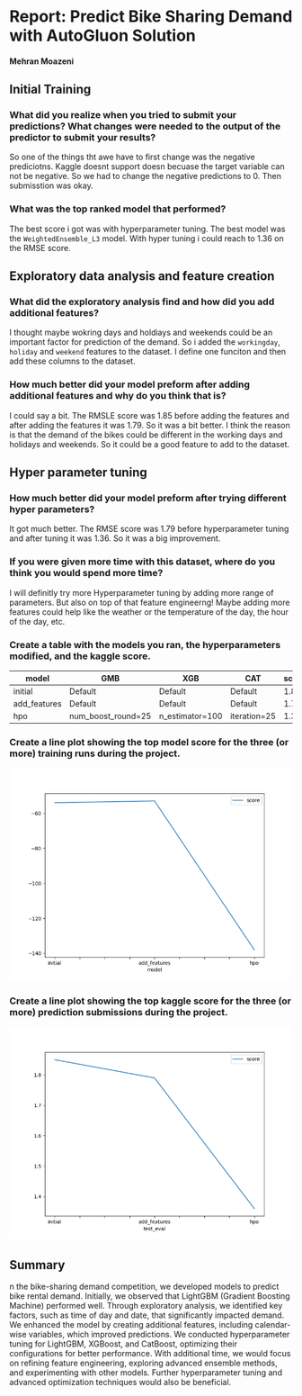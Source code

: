 # Report: Predict Bike Sharing Demand with AutoGluon Solution
#### Mehran Moazeni

## Initial Training
### What did you realize when you tried to submit your predictions? What changes were needed to the output of the predictor to submit your results?
So one of the things tht awe have to first change was the negative prediciotns. Kaggle doesnt support doesn becuase the target variable can not be negative. So we had to change the negative predictions to 0. Then submisstion was okay.

### What was the top ranked model that performed?
The best score i got was with hyperparameter tuning. The best model was the `WeightedEnsemble_L3` model. With hyper tuning i could reach to 1.36 on the RMSE score.

## Exploratory data analysis and feature creation
### What did the exploratory analysis find and how did you add additional features?
I thought maybe wokring days and holdiays and weekends could be an important factor for prediction of the demand. So i added the `workingday`, `holiday` and `weekend` features to the dataset. I define one funciton and then add these columns to the dataset.


### How much better did your model preform after adding additional features and why do you think that is?
I could say a bit. The RMSLE score was 1.85 before adding the features and after adding the features it was 1.79. So it was a bit better. I think the reason is that the demand of the bikes could be different in the working days and holidays and weekends. So it could be a good feature to add to the dataset.

## Hyper parameter tuning
### How much better did your model preform after trying different hyper parameters?
It got much better. The RMSE score was 1.79 before hyperparameter tuning and after tuning it was 1.36. So it was a big improvement.

### If you were given more time with this dataset, where do you think you would spend more time?
I will definitly try more Hyperparameter tuning by adding more range of parameters. But also on top of that feature engineerng! Maybe adding more features could help like the weather or the temperature of the day, the hour of the day, etc.

### Create a table with the models you ran, the hyperparameters modified, and the kaggle score.
|model|GMB|XGB|CAT|score|
|--|--|--|--|--|
|initial|Default|Default|Default|1.85|
|add_features|Default|Default|Default|1.79|
|hpo|num_boost_round=25|n_estimator=100|iteration=25|1.36|

### Create a line plot showing the top model score for the three (or more) training runs during the project.


![model_train_score.png](model_train_score.png)

### Create a line plot showing the top kaggle score for the three (or more) prediction submissions during the project.


![model_test_score.png](model_test_score.png)

## Summary
n the bike-sharing demand competition, we developed models to predict bike rental demand. Initially, we observed that LightGBM (Gradient Boosting Machine) performed well. Through exploratory analysis, we identified key factors, such as time of day and date, that significantly impacted demand. We enhanced the model by creating additional features, including calendar-wise variables, which improved predictions. We conducted hyperparameter tuning for LightGBM, XGBoost, and CatBoost, optimizing their configurations for better performance. With additional time, we would focus on refining feature engineering, exploring advanced ensemble methods, and experimenting with other models. Further hyperparameter tuning and advanced optimization techniques would also be beneficial.